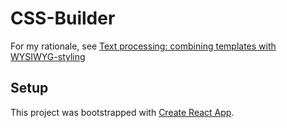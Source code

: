 # CSS-Builder

For my rationale, see [Text processing: combining templates with WYSIWYG-styling](http://mb21.github.io/blog/2017/11/25/text-processing-combining-templates-with-WYSIWYG-styling.html)


## Setup

This project was bootstrapped with [Create React App](https://github.com/facebookincubator/create-react-app).
